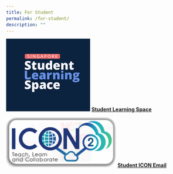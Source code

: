 ```yaml
---
title: For Student
permalink: /for-student/
description: ""
---
```

![](/images/SLS%20RS%20480_03.png)
**[Student Learning Space](https://vle.learning.moe.edu.sg/login)**


![](/images/icon2_305.png)
**[Student ICON Email](https://workspace.google.com/dashboard)**